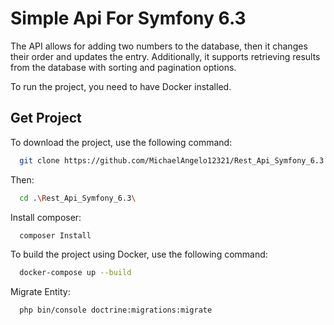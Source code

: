 
# Simple Api For Symfony 6.3

The API allows for adding two numbers to the database, then it changes their order and updates the entry. Additionally, it supports retrieving results from the database with sorting and pagination options.

To run the project, you need to have Docker installed.




## Get Project
To download the project, use the following command:
```bash
  git clone https://github.com/MichaelAngelo12321/Rest_Api_Symfony_6.3.git
```
Then:

```bash
  cd .\Rest_Api_Symfony_6.3\
  ```
Install composer:
```bash
  composer Install
  ```
To build the project using Docker, use the following command:
```bash
  docker-compose up --build
```
Migrate Entity:

```bash
  php bin/console doctrine:migrations:migrate
```



